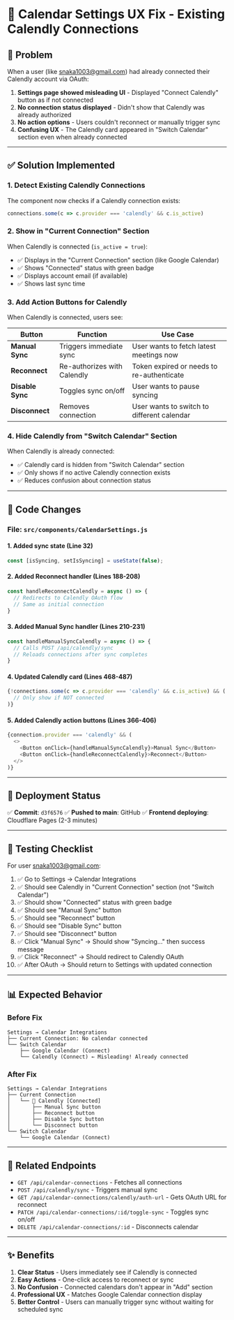 # 🎯 Calendar Settings UX Fix - Existing Calendly Connections

## 🔴 Problem

When a user (like snaka1003@gmail.com) had already connected their Calendly account via OAuth:

1. **Settings page showed misleading UI** - Displayed "Connect Calendly" button as if not connected
2. **No connection status displayed** - Didn't show that Calendly was already authorized
3. **No action options** - Users couldn't reconnect or manually trigger sync
4. **Confusing UX** - The Calendly card appeared in "Switch Calendar" section even when already connected

---

## ✅ Solution Implemented

### **1. Detect Existing Calendly Connections**

The component now checks if a Calendly connection exists:
```javascript
connections.some(c => c.provider === 'calendly' && c.is_active)
```

### **2. Show in "Current Connection" Section**

When Calendly is connected (`is_active = true`):
- ✅ Displays in the "Current Connection" section (like Google Calendar)
- ✅ Shows "Connected" status with green badge
- ✅ Displays account email (if available)
- ✅ Shows last sync time

### **3. Add Action Buttons for Calendly**

When Calendly is connected, users see:

| Button | Function | Use Case |
|--------|----------|----------|
| **Manual Sync** | Triggers immediate sync | User wants to fetch latest meetings now |
| **Reconnect** | Re-authorizes with Calendly | Token expired or needs to re-authenticate |
| **Disable Sync** | Toggles sync on/off | User wants to pause syncing |
| **Disconnect** | Removes connection | User wants to switch to different calendar |

### **4. Hide Calendly from "Switch Calendar" Section**

When Calendly is already connected:
- ✅ Calendly card is hidden from "Switch Calendar" section
- ✅ Only shows if no active Calendly connection exists
- ✅ Reduces confusion about connection status

---

## 📝 Code Changes

### **File**: `src/components/CalendarSettings.js`

#### **1. Added sync state** (Line 32)
```javascript
const [isSyncing, setIsSyncing] = useState(false);
```

#### **2. Added Reconnect handler** (Lines 188-208)
```javascript
const handleReconnectCalendly = async () => {
  // Redirects to Calendly OAuth flow
  // Same as initial connection
}
```

#### **3. Added Manual Sync handler** (Lines 210-231)
```javascript
const handleManualSyncCalendly = async () => {
  // Calls POST /api/calendly/sync
  // Reloads connections after sync completes
}
```

#### **4. Updated Calendly card** (Lines 468-487)
```javascript
{!connections.some(c => c.provider === 'calendly' && c.is_active) && (
  // Only show if NOT connected
)}
```

#### **5. Added Calendly action buttons** (Lines 366-406)
```javascript
{connection.provider === 'calendly' && (
  <>
    <Button onClick={handleManualSyncCalendly}>Manual Sync</Button>
    <Button onClick={handleReconnectCalendly}>Reconnect</Button>
  </>
)}
```

---

## 🚀 Deployment Status

✅ **Commit**: `d3f6576`
✅ **Pushed to main**: GitHub
✅ **Frontend deploying**: Cloudflare Pages (2-3 minutes)

---

## 🧪 Testing Checklist

For user snaka1003@gmail.com:

1. ✅ Go to Settings → Calendar Integrations
2. ✅ Should see Calendly in "Current Connection" section (not "Switch Calendar")
3. ✅ Should show "Connected" status with green badge
4. ✅ Should see "Manual Sync" button
5. ✅ Should see "Reconnect" button
6. ✅ Should see "Disable Sync" button
7. ✅ Should see "Disconnect" button
8. ✅ Click "Manual Sync" → Should show "Syncing..." then success message
9. ✅ Click "Reconnect" → Should redirect to Calendly OAuth
10. ✅ After OAuth → Should return to Settings with updated connection

---

## 📊 Expected Behavior

### **Before Fix**
```
Settings → Calendar Integrations
├── Current Connection: No calendar connected
└── Switch Calendar
    ├── Google Calendar (Connect)
    └── Calendly (Connect) ← Misleading! Already connected
```

### **After Fix**
```
Settings → Calendar Integrations
├── Current Connection
│   └── 📅 Calendly [Connected]
│       ├── Manual Sync button
│       ├── Reconnect button
│       ├── Disable Sync button
│       └── Disconnect button
└── Switch Calendar
    └── Google Calendar (Connect)
```

---

## 🔗 Related Endpoints

- `GET /api/calendar-connections` - Fetches all connections
- `POST /api/calendly/sync` - Triggers manual sync
- `GET /api/calendar-connections/calendly/auth-url` - Gets OAuth URL for reconnect
- `PATCH /api/calendar-connections/:id/toggle-sync` - Toggles sync on/off
- `DELETE /api/calendar-connections/:id` - Disconnects calendar

---

## ✨ Benefits

1. **Clear Status** - Users immediately see if Calendly is connected
2. **Easy Actions** - One-click access to reconnect or sync
3. **No Confusion** - Connected calendars don't appear in "Add" section
4. **Professional UX** - Matches Google Calendar connection display
5. **Better Control** - Users can manually trigger sync without waiting for scheduled sync

